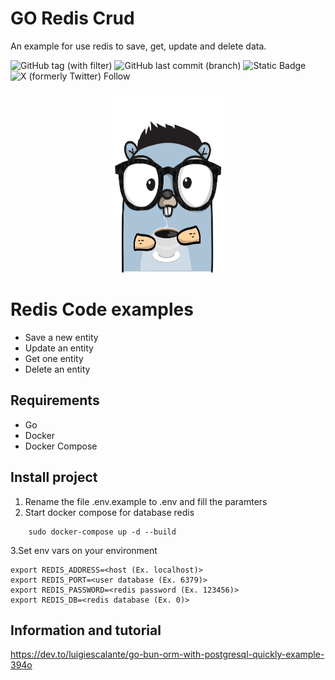 # GO Redis Crud
An example for use redis to save, get, update and delete data.

![GitHub tag (with filter)](https://img.shields.io/github/v/tag/luigiescalante/go-api-template)
![GitHub last commit (branch)](https://img.shields.io/github/last-commit/luigiescalante/go-api-template/main)
![Static Badge](https://img.shields.io/badge/email-luigi.escalante%5Bat%5Dgmail.com-blue)
![X (formerly Twitter) Follow](https://img.shields.io/twitter/follow/luigi_escalante)
<p align="center">
<img src="../github-logo.png" alt="logo" width="200" height="292">
</p>

# Redis Code examples
- Save a new entity
- Update an entity
- Get one entity
- Delete an entity

## Requirements
- Go
- Docker
- Docker Compose
## Install project
1. Rename the file .env.example to .env and fill the paramters
2. Start docker compose for database redis
~~~~
    sudo docker-compose up -d --build
~~~~
3.Set env vars on your environment
~~~~
export REDIS_ADDRESS=<host (Ex. localhost)>
export REDIS_PORT=<user database (Ex. 6379)>
export REDIS_PASSWORD=<redis password (Ex. 123456)>
export REDIS_DB=<redis database (Ex. 0)>
~~~~

## Information and tutorial

https://dev.to/luigiescalante/go-bun-orm-with-postgresql-quickly-example-394o